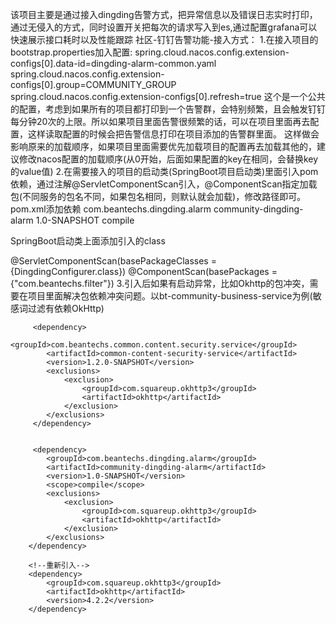 该项目主要是通过接入dingding告警方式，把异常信息以及错误日志实时打印，通过无侵入的方式，同时设置开关把每次的请求写入到es,通过配置grafana可以快速展示接口耗时以及性能跟踪
社区-钉钉告警功能-接入方式：
1.在接入项目的bootstrap.properties加入配置:
spring.cloud.nacos.config.extension-configs[0].data-id=dingding-alarm-common.yaml
spring.cloud.nacos.config.extension-configs[0].group=COMMUNITY_GROUP
spring.cloud.nacos.config.extension-configs[0].refresh=true
这个是一个公共的配置，考虑到如果所有的项目都打印到一个告警群，会特别频繁，且会触发钉钉每分钟20次的上限。所以如果项目里面告警很频繁的话，可以在项目里面再去配置，这样读取配置的时候会把告警信息打印在项目添加的告警群里面。
这样做会影响原来的加载顺序，如果项目里面需要优先加载项目的配置再去加载其他的，建议修改nacos配置的加载顺序(从0开始，后面如果配置的key在相同，会替换key的value值)
2.在需要接入的项目的启动类(SpringBoot项目启动类)里面引入pom依赖，通过注解@ServletComponentScan引入，@ComponentScan指定加载包(不同服务的包名不同，如果包名相同，则默认就会加载)，修改路径即可。
pom.xml添加依赖
       <dependency>
            <groupId>com.beantechs.dingding.alarm</groupId>
            <artifactId>community-dingding-alarm</artifactId>
            <version>1.0-SNAPSHOT</version>
            <scope>compile</scope>
        </dependency>

SpringBoot启动类上面添加引入的class

@ServletComponentScan(basePackageClasses = {DingdingConfigurer.class})
@ComponentScan(basePackages = {"com.beantechs.filter"})
3.引入后如果有启动异常，比如Okhttp的包冲突，需要在项目里面解决包依赖冲突问题。以bt-community-business-service为例(敏感词过滤有依赖OkHttp)
<!--去掉有冲突的依赖包-->
         <dependency>
            <groupId>com.beantechs.common.content.security.service</groupId>
            <artifactId>common-content-security-service</artifactId>
            <version>1.2.0-SNAPSHOT</version>
            <exclusions>
                <exclusion>
                    <groupId>com.squareup.okhttp3</groupId>
                    <artifactId>okhttp</artifactId>
                </exclusion>
            </exclusions>
         </dependency>


         <dependency>
            <groupId>com.beantechs.dingding.alarm</groupId>
            <artifactId>community-dingding-alarm</artifactId>
            <version>1.0-SNAPSHOT</version>
            <scope>compile</scope>
            <exclusions>
                <exclusion>
                    <groupId>com.squareup.okhttp3</groupId>
                    <artifactId>okhttp</artifactId>
                </exclusion>
            </exclusions>
        </dependency>
		
	    <!--重新引入-->
		<dependency>
            <groupId>com.squareup.okhttp3</groupId>
            <artifactId>okhttp</artifactId>
            <version>4.2.2</version>
        </dependency>